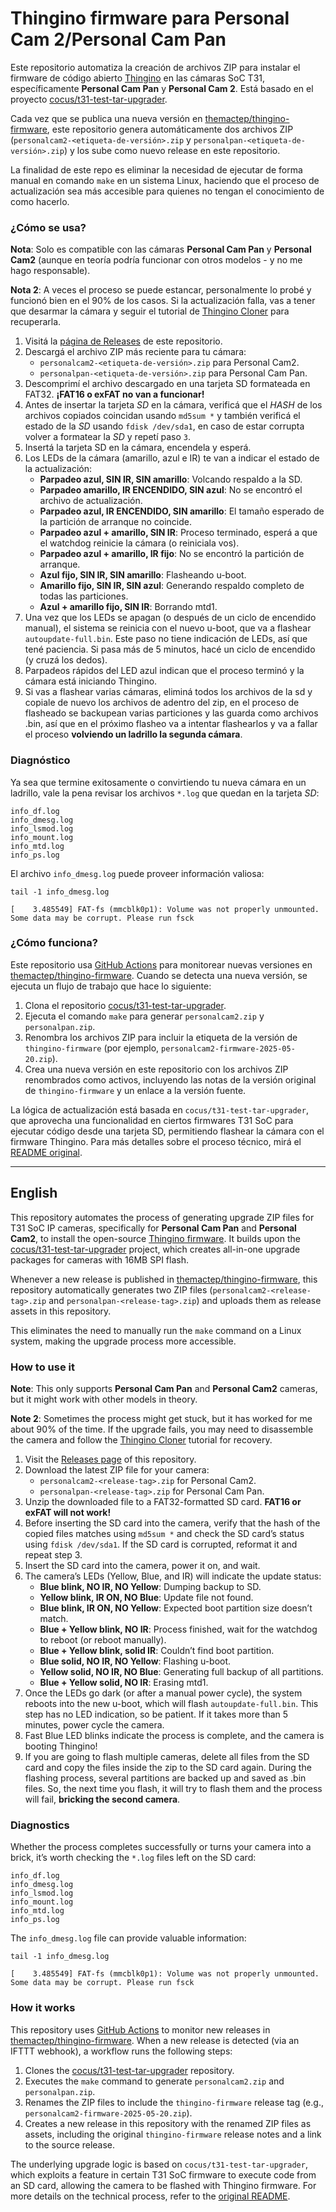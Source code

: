 # Thingino firmware para Personal Cam 2/Personal Cam Pan 

Este repositorio automatiza la creación de archivos ZIP para instalar el firmware de código abierto [Thingino](https://thingino.com/) en las cámaras SoC T31, específicamente **Personal Cam Pan** y **Personal Cam 2**. Está basado en el proyecto [cocus/t31-test-tar-upgrader](https://github.com/cocus/t31-test-tar-upgrader).

Cada vez que se publica una nueva versión en [themactep/thingino-firmware](https://github.com/themactep/thingino-firmware), este repositorio genera automáticamente dos archivos ZIP (`personalcam2-<etiqueta-de-versión>.zip` y `personalpan-<etiqueta-de-versión>.zip`) y los sube como nuevo release en este repositorio. 

La finalidad de este repo es eliminar la necesidad de ejecutar de forma manual en comando `make` en un sistema Linux, haciendo que el proceso de actualización sea más accesible para quienes no tengan el conocimiento de como hacerlo.

### ¿Cómo se usa?
**Nota**: Solo es compatible con las cámaras **Personal Cam Pan** y **Personal Cam2** (aunque en teoría podría funcionar con otros modelos - y no me hago responsable).

**Nota 2**: A veces el proceso se puede estancar, personalmente lo probé y funcionó bien en el 90% de los casos. Si la actualización falla, vas a tener que desarmar la cámara y seguir el tutorial de [Thingino Cloner](https://thingino.com/cloner) para recuperarla.




1. Visitá la [página de Releases](https://github.com/pocho-labs/thingino-firmware-personal/releases) de este repositorio.
2. Descargá el archivo ZIP más reciente para tu cámara:
   - `personalcam2-<etiqueta-de-versión>.zip` para Personal Cam2.
   - `personalpan-<etiqueta-de-versión>.zip` para Personal Cam Pan.
3. Descomprimí el archivo descargado en una tarjeta SD formateada en FAT32. **¡FAT16 o exFAT no van a funcionar!**
4. Antes de insertar la tarjeta _SD_ en la cámara, verificá que el _HASH_ de los archivos copiados coincidan usando `md5sum *` y también verificá el estado de la _SD_ usando `fdisk /dev/sda1`, en caso de estar corrupta volver a formatear la _SD_ y repetí paso `3`.
5. Insertá la tarjeta SD en la cámara, encendela y esperá.
6. Los LEDs de la cámara (amarillo, azul e IR) te van a indicar el estado de la actualización:
   - **Parpadeo azul, SIN IR, SIN amarillo**: Volcando respaldo a la SD.
   - **Parpadeo amarillo, IR ENCENDIDO, SIN azul**: No se encontró el archivo de actualización.
   - **Parpadeo azul, IR ENCENDIDO, SIN amarillo**: El tamaño esperado de la partición de arranque no coincide.
   - **Parpadeo azul + amarillo, SIN IR**: Proceso terminado, esperá a que el watchdog reinicie la cámara (o reiniciala vos).
   - **Parpadeo azul + amarillo, IR fijo**: No se encontró la partición de arranque.
   - **Azul fijo, SIN IR, SIN amarillo**: Flasheando u-boot.
   - **Amarillo fijo, SIN IR, SIN azul**: Generando respaldo completo de todas las particiones.
   - **Azul + amarillo fijo, SIN IR**: Borrando mtd1.
7. Una vez que los LEDs se apagan (o después de un ciclo de encendido manual), el sistema se reinicia con el nuevo u-boot, que va a flashear `autoupdate-full.bin`. Este paso no tiene indicación de LEDs, así que tené paciencia. Si pasa más de 5 minutos, hacé un ciclo de encendido (y cruzá los dedos).
8. Parpadeos rápidos del LED azul indican que el proceso terminó y la cámara está iniciando Thingino.
9. Si vas a flashear varias cámaras, eliminá todos los archivos de la sd y copiale de nuevo los archivos de adentro del zip, en el proceso de flasheado se backupean varias particiones y las guarda como archivos .bin, así que en el próximo flasheo va a intentar flashearlos y va a fallar el proceso **volviendo un ladrillo la segunda cámara**.

### Diagnóstico

Ya sea que termine exitosamente o convirtiendo tu nueva cámara en un ladrillo, vale la pena revisar los archivos `*.log` que quedan en la tarjeta _SD_:

```
info_df.log
info_dmesg.log
info_lsmod.log
info_mount.log
info_mtd.log
info_ps.log
```

El archivo `info_dmesg.log` puede proveer información valiosa:

```
tail -1 info_dmesg.log

[    3.485549] FAT-fs (mmcblk0p1): Volume was not properly unmounted. Some data may be corrupt. Please run fsck
```

### ¿Cómo funciona?
Este repositorio usa [GitHub Actions](https://github.com/features/actions) para monitorear nuevas versiones en [themactep/thingino-firmware](https://github.com/themactep/thingino-firmware). Cuando se detecta una nueva versión, se ejecuta un flujo de trabajo que hace lo siguiente:
1. Clona el repositorio [cocus/t31-test-tar-upgrader](https://github.com/cocus/t31-test-tar-upgrader).
2. Ejecuta el comando `make` para generar `personalcam2.zip` y `personalpan.zip`.
3. Renombra los archivos ZIP para incluir la etiqueta de la versión de `thingino-firmware` (por ejemplo, `personalcam2-firmware-2025-05-20.zip`).
4. Crea una nueva versión en este repositorio con los archivos ZIP renombrados como activos, incluyendo las notas de la versión original de `thingino-firmware` y un enlace a la versión fuente.

La lógica de actualización está basada en `cocus/t31-test-tar-upgrader`, que aprovecha una funcionalidad en ciertos firmwares T31 SoC para ejecutar código desde una tarjeta SD, permitiendo flashear la cámara con el firmware Thingino. Para más detalles sobre el proceso técnico, mirá el [README original](https://github.com/cocus/t31-test-tar-upgrader/blob/main/README.md).

--------

## English

This repository automates the process of generating upgrade ZIP files for T31 SoC IP cameras, specifically for **Personal Cam Pan** and **Personal Cam2**, to install the open-source [Thingino firmware](https://thingino.com/). It builds upon the [cocus/t31-test-tar-upgrader](https://github.com/cocus/t31-test-tar-upgrader) project, which creates all-in-one upgrade packages for cameras with 16MB SPI flash. 

Whenever a new release is published in [themactep/thingino-firmware](https://github.com/themactep/thingino-firmware), this repository automatically generates two ZIP files (`personalcam2-<release-tag>.zip` and `personalpan-<release-tag>.zip`) and uploads them as release assets in this repository. 

This eliminates the need to manually run the `make` command on a Linux system, making the upgrade process more accessible.

### How to use it
**Note**: This only supports **Personal Cam Pan** and **Personal Cam2** cameras, but it might work with other models in theory.

**Note 2**: Sometimes the process might get stuck, but it has worked for me about 90% of the time. If the upgrade fails, you may need to disassemble the camera and follow the [Thingino Cloner](https://thingino.com/cloner) tutorial for recovery.

1. Visit the [Releases page](https://github.com/Pocho-Labs/thingino-firmware-personal/releases) of this repository.
2. Download the latest ZIP file for your camera:
   - `personalcam2-<release-tag>.zip` for Personal Cam2.
   - `personalpan-<release-tag>.zip` for Personal Cam Pan.
3. Unzip the downloaded file to a FAT32-formatted SD card. **FAT16 or exFAT will not work!**
4. Before inserting the SD card into the camera, verify that the hash of the copied files matches using `md5sum *` and check the SD card’s status using `fdisk /dev/sda1`. If the SD card is corrupted, reformat it and repeat step 3.
5. Insert the SD card into the camera, power it on, and wait.
6. The camera’s LEDs (Yellow, Blue, and IR) will indicate the update status:
   - **Blue blink, NO IR, NO Yellow**: Dumping backup to SD.
   - **Yellow blink, IR ON, NO Blue**: Update file not found.
   - **Blue blink, IR ON, NO Yellow**: Expected boot partition size doesn’t match.
   - **Blue + Yellow blink, NO IR**: Process finished, wait for the watchdog to reboot (or reboot manually).
   - **Blue + Yellow blink, solid IR**: Couldn’t find boot partition.
   - **Blue solid, NO IR, NO Yellow**: Flashing u-boot.
   - **Yellow solid, NO IR, NO Blue**: Generating full backup of all partitions.
   - **Blue + Yellow solid, NO IR**: Erasing mtd1.
7. Once the LEDs go dark (or after a manual power cycle), the system reboots into the new u-boot, which will flash `autoupdate-full.bin`. This step has no LED indication, so be patient. If it takes more than 5 minutes, power cycle the camera.
8. Fast Blue LED blinks indicate the process is complete, and the camera is booting Thingino!
9. If you are going to flash multiple cameras, delete all files from the SD card and copy the files inside the zip to the SD card again. During the flashing process, several partitions are backed up and saved as .bin files. So, the next time you flash, it will try to flash them and the process will fail, **bricking the second camera**.

### Diagnostics

Whether the process completes successfully or turns your camera into a brick, it’s worth checking the `*.log` files left on the SD card:

```
info_df.log
info_dmesg.log
info_lsmod.log
info_mount.log
info_mtd.log
info_ps.log
```

The `info_dmesg.log` file can provide valuable information:

```
tail -1 info_dmesg.log

[    3.485549] FAT-fs (mmcblk0p1): Volume was not properly unmounted. Some data may be corrupt. Please run fsck
```

### How it works
This repository uses [GitHub Actions](https://github.com/features/actions) to monitor new releases in [themactep/thingino-firmware](https://github.com/themactep/thingino-firmware). When a new release is detected (via an IFTTT webhook), a workflow runs the following steps:
1. Clones the [cocus/t31-test-tar-upgrader](https://github.com/cocus/t31-test-tar-upgrader) repository.
2. Executes the `make` command to generate `personalcam2.zip` and `personalpan.zip`.
3. Renames the ZIP files to include the `thingino-firmware` release tag (e.g., `personalcam2-firmware-2025-05-20.zip`).
4. Creates a new release in this repository with the renamed ZIP files as assets, including the original `thingino-firmware` release notes and a link to the source release.

The underlying upgrade logic is based on `cocus/t31-test-tar-upgrader`, which exploits a feature in certain T31 SoC firmware to execute code from an SD card, allowing the camera to be flashed with Thingino firmware. For more details on the technical process, refer to the [original README](https://github.com/cocus/t31-test-tar-upgrader/blob/main/README.md).

